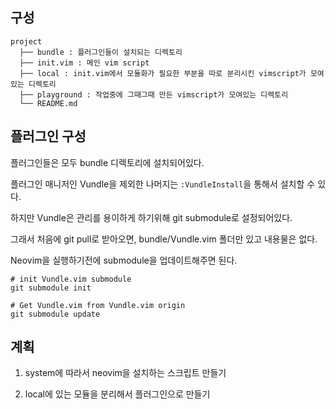 ## 구성

```
project
  ├── bundle : 플러그인들이 설치되는 디렉토리
  ├── init.vim : 메인 vim script
  ├── local : init.vim에서 모듈화가 필요한 부분을 따로 분리시킨 vimscript가 모여있는 디렉토리
  ├── playground : 작업중에 그때그때 만든 vimscript가 모여있는 디렉토리
  └── README.md
```


## 플러그인 구성

플러그인들은 모두 bundle 디렉토리에 설치되어있다.

플러그인 매니저인 Vundle을 제외한 나머지는 `:VundleInstall`을 통해서 설치할 수 있다.

하지만 Vundle은 관리를 용이하게 하기위해 git submodule로 설정되어있다.

그래서 처음에 git pull로 받아오면, bundle/Vundle.vim 폴더만 있고 내용물은 없다.

Neovim을 실행하기전에 submodule을 업데이트해주면 된다.

```
# init Vundle.vim submodule
git submodule init

# Get Vundle.vim from Vundle.vim origin
git submodule update
```


## 계획

1. system에 따라서 neovim을 설치하는 스크립트 만들기

2. local에 있는 모듈을 분리해서 플러그인으로 만들기
